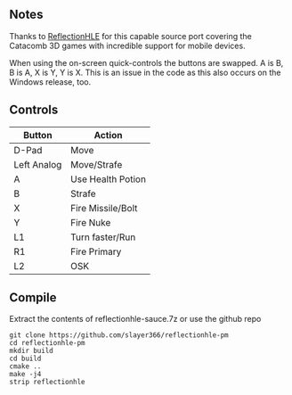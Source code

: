 ## Notes

Thanks to [ReflectionHLE](https://github.com/ReflectionHLE/ReflectionHLE) for this capable source port covering the Catacomb 3D games with incredible support for mobile devices.

When using the on-screen quick-controls the buttons are swapped.  A is B, B is A, X is Y, Y is X.  This is an issue in the code as this also occurs on the Windows release, too.

## Controls

| Button | Action |
|--|--| 
|D-Pad|Move|
|Left Analog|Move/Strafe|
|A|Use Health Potion|
|B|Strafe|
|X|Fire Missile/Bolt|
|Y|Fire Nuke|
|L1|Turn faster/Run|
|R1|Fire Primary|
|L2|OSK|


## Compile

Extract the contents of reflectionhle-sauce.7z or use the github repo

```shell
git clone https://github.com/slayer366/reflectionhle-pm
cd reflectionhle-pm
mkdir build
cd build
cmake ..
make -j4
strip reflectionhle
```